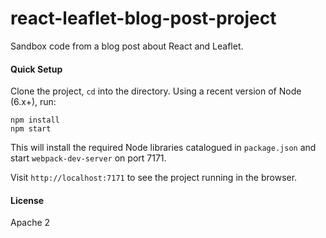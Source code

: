 # react-leaflet-blog-post-project
Sandbox code from a blog post about React and Leaflet.

#### Quick Setup

Clone the project, `cd` into the directory. Using a recent version of Node (6.x+), run:

```
npm install
npm start
```

This will install the required Node libraries catalogued in `package.json` and start `webpack-dev-server` on port 7171.

Visit `http://localhost:7171` to see the project running in the browser.

#### License

Apache 2
